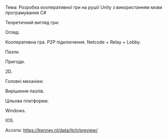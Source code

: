 Тема: Розробка кооперативної гри на рушії Unity з використанням мови програмування C#

Теоретичний вигляд гри:

Огляд:

Кооперативна гра. P2P підключення. Netcode + Relay + Lobby.

Пазли.

Пригоди.

2D.

Головні механіки:

Вирішення пазлів.

Цільова платформа:

Windows.

IOS.

Ассети: https://kenney.nl/data/itch/preview/  